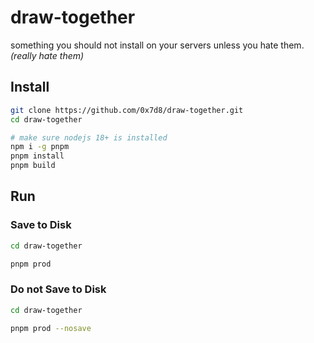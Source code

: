 # draw-together

something you should not install on your servers unless you hate them.
*(really hate them)*

## Install

```sh
git clone https://github.com/0x7d8/draw-together.git
cd draw-together

# make sure nodejs 18+ is installed
npm i -g pnpm
pnpm install
pnpm build
```

## Run

### Save to Disk

```sh
cd draw-together

pnpm prod
```

### Do not Save to Disk

```sh
cd draw-together

pnpm prod --nosave
```
